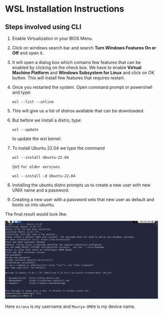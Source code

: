 # WSL Installation Instructions

## Steps involved using CLI

1. Enable Virtualization in your BIOS Menu.
2. Click on windows search bar and search **Turn Windows Features On or Off** and open it.
3. It will open a dialog box which contains few features that can be enabled by clicking on the check box. We have to enable **Virtual Machine Platform** and **Windows Subsystem for Linux** and click on OK button. This will install few features that requires restart.
4. Once you restarted the system. Open command prompt or powershell and type:

    ```posh
    wsl --list --online
    ```

5. This will give us a list of distros available that can be downloaded.
6. But before we install a distro, type:

    ```posh
    wsl --update
    ```

    to update the wsl kernel.
7. To install Ubuntu 22.04 we type the command

    ```posh
    wsl --install Ubuntu-22.04
    ```

    (or) `for older versions`

    ```posh
    wsl --install -d Ubuntu-22.04
    ```

8. Installing the ubuntu distro prompts us to create a new user with new UNIX name and a password.
9. Creating a new user with a password sets that new user as default and boots us into ubuntu.

The final result would look like:

![image](./Screenshot.png)

Here `mirana` is my username and `Mourya-OMEN` is my device name.
